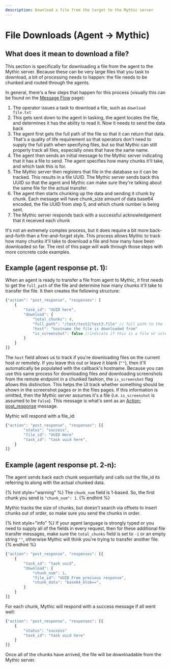 ```yaml
---
description: Download a file from the target to the Mythic server
---
```


# File Downloads (Agent -> Mythic)

## What does it mean to download a file?

This section is specifically for downloading a file from the agent to the Mythic server. Because these can be very large files that you task to download, a bit of processing needs to happen: the file needs to be chunked and routed through the agents.

In general, there's a few steps that happen for this process (visually this can be found on the [Message Flow](../../message-flow.md#downloading-a-file-from-agent-greater-than-mythic) page):

1. The operator issues a task to download a file, such as `download file.txt`
2. This gets sent down to the agent in tasking, the agent locates the file, and determines it has the ability to read it. Now it needs to send the data back
3. The agent first gets the full path of the file so that it can return that data. That's a quality of life requirement so that operators don't need to supply the full path when specifying files, but so that Mythic can still properly track all files, especially ones that have the same name.
4. The agent then sends an initial message to the Mythic server indicating that it has a file to send. The agent specifies how many chunks it'll take, and which task this is for.
5. The Mythic server then registers that file in the database so it can be tracked. This results in a file UUID. The Mythic server sends back this UUID so that the agent and Mythic can make sure they're talking about the same file for the actual transfer.
6. The agent then starts chunking up the data and sending it chunk by chunk. Each message will have chunk\_size amount of data base64 encoded, the file UUID from step 5, and which chunk number is being sent.
7. The Mythic server responds back with a successful acknowledgement that it received each chunk

It's not an extremely complex process, but it does require a bit more back-and-forth than a fire-and-forget style. This process allows Mythic to track how many chunks it'll take to download a file and how many have been downloaded so far. The rest of this page will walk through those steps with more concrete code examples.

## Example (agent response pt. 1):

When an agent is ready to transfer a file from agent to Mythic, it first needs to get the `full_path` of the file and determine how many chunks it'll take to transfer the file. It then creates the following structure:

```javascript
{"action": "post_response", "responses": [
    {
        "task_id": "UUID here",
        "download": {
            "total_chunks": 4, 
            "full_path": "/test/test2/test3.file" // full path to the file downloaded
            "host": "hostname the file is downloaded from"
            "is_screenshot": false //indicate if this is a file or screenshot
        }
    }
]}
```

The `host` field allows us to track if you're downloading files on the current host or remotely. If you leave this out or leave it blank (`""`), then it'll automatically be populated with the callback's hostname. Because you can use this same process for downloading files _and_ downloading screenshots from the remote endpoint in a chunked fashion, the `is_screenshot` flag allows this distinction. This helps the UI track whether something should be shown in the screenshot pages or in the files pages. If this information is omitted, then the Mythic server assumes it's a file (i.e. `is_screenshot` is assumed to be `false`). This message is what's sent as an [Action: post\_response](../c2-related-development/c2-profile-code/agent-side-coding/action-post\_response.md) message.

Mythic will respond with a file\_id:

```javascript
{"action": "post_response", "responses": [{
        "status": "success",
        "file_id": "UUID Here"
        "task_id": "task uuid here",
    }
]}
```

## Example (agent response pt. 2-n):

The agent sends back each chunk sequentially and calls out the file\_id its referring to along with the actual chunked data.

{% hint style="warning" %}
The `chunk_num` field is 1-based. So, the first chunk you send is `"chunk_num": 1`.
{% endhint %}

Mythic tracks the size of chunks, but doesn't search via offsets to insert chunks out of order, so make sure you send the chunks in order.

{% hint style="info" %}
If your agent language is strongly typed or you need to supply all of the fields in every request, then for these additional file transfer messages, make sure the `total_chunks` field is set to `-1` or an empty string `""`, otherwise Mythic will think you're trying to transfer another file.
{% endhint %}

```javascript
{"action": "post_response", "responses": [{
    {
        "task_id": "task uuid",
        "download": {
            "chunk_num": 1, 
            "file_id": "UUID From previous response", 
            "chunk_data": "base64_blob==",
        }
    }
]}
```

For each chunk, Mythic will respond with a success message if all went well:

```javascript
{"action": "post_response", "responses": [{
    {
        "status": "success"
        "task_id": "task uuid here"
    }
]}
```

Once all of the chunks have arrived, the file will be downloadable from the Mythic server.

